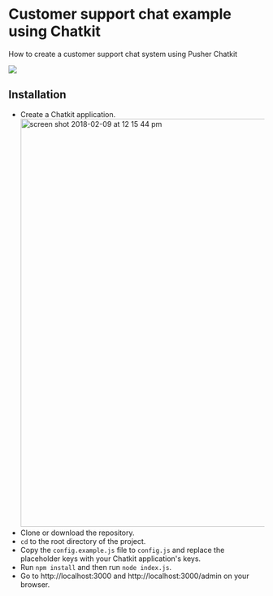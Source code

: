 # Customer support chat example using Chatkit
How to create a customer support chat system using Pusher Chatkit

![](https://www.dropbox.com/s/8unv1hu1t3k34ti/Creating-a-customer-support-chat-widget-using-JavaScript-and-Chatkit.gif?raw=1)

## Installation
* Create a Chatkit application.
  <img width="803" alt="screen shot 2018-02-09 at 12 15 44 pm" src="https://user-images.githubusercontent.com/807318/36025348-030e5276-0d93-11e8-8bdd-30bd2f1bdcbf.png">
* Clone or download the repository.
* `cd` to the root directory of the project.
* Copy the `config.example.js` file to `config.js` and replace the placeholder keys with your Chatkit application's keys.
* Run `npm install` and then run `node index.js`.
* Go to http://localhost:3000 and http://localhost:3000/admin on your browser.
